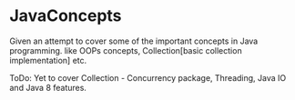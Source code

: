 # JavaConcepts

Given an attempt to cover some of the important concepts in Java programming. like OOPs concepts, Collection[basic collection implementation] etc.

ToDo: Yet to cover Collection - Concurrency package, Threading, Java IO and Java 8 features.